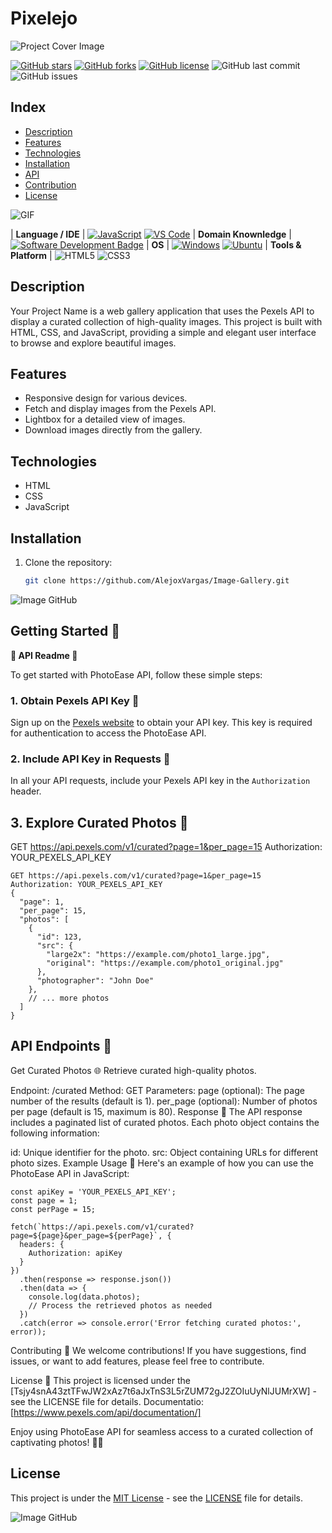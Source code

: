 # Pixelejo

![Project Cover Image](https://github.com/BEPb/BEPb/blob/main/src/header_.png?raw=true)

[![GitHub stars](https://img.shields.io/github/stars/AlejoxVargas/Image-Gallery.svg)](https://github.com/AlejoxVargas/Image-Gallery/stargazers)
[![GitHub forks](https://img.shields.io/github/forks/AlejoxVargas/Image-Gallery.svg)](https://github.com/AlejoxVargas/Image-Gallery/network)
[![GitHub license](https://img.shields.io/github/license/AlejoxVargas/Image-Gallery.svg)](https://github.com/AlejoxVargas/Image-Gallery/blob/main/LICENSE)
![GitHub last commit](https://img.shields.io/github/last-commit/AlejoxVargas/Image-Gallery.svg)
![GitHub issues](https://img.shields.io/github/issues/AlejoxVargas/Image-Gallery.svg)

## Index

- [Description](#description)
- [Features](#features)
- [Technologies](#technologies)
- [Installation](#installation)
- [API](#usage)
- [Contribution](#contribution)
- [License](#license)
  
![GIF](https://user-images.githubusercontent.com/74038190/225813708-98b745f2-7d22-48cf-9150-083f1b00d6c9.gif)

<!---skils for the project--->

| **Language / IDE** | [![JavaScript](https://img.shields.io/badge/JavaScript-ES6-yellow)](https://developer.mozilla.org/en-US/docs/Web/JavaScript)
[![VS Code](https://img.shields.io/badge/VS_Code-blue)](https://code.visualstudio.com/) | **Domain Knownledge** | [![Software Development Badge](https://img.shields.io/badge/-Software%20Development-FF6600?style=flat&logoColor=white)](https://github.com/search?q=user%3ABEPb&type=Repositories) | **OS** | <a target="_blank" rel="noopener noreferrer" href="https://camo.githubusercontent.com/b44114213a5a462903bd69611bb6846f1dc41fe6f3230bd37c67c3d4eb65f08c/68747470733a2f2f696d672e736869656c64732e696f2f62616467652f2d57696e646f77732d626c61636b3f7374796c653d666c61742d737175617265266c6f676f3d77696e646f7773266c6f676f436f6c6f723d626c7565"><img src="https://camo.githubusercontent.com/b44114213a5a462903bd69611bb6846f1dc41fe6f3230bd37c67c3d4eb65f08c/68747470733a2f2f696d672e736869656c64732e696f2f62616467652f2d57696e646f77732d626c61636b3f7374796c653d666c61742d737175617265266c6f676f3d77696e646f7773266c6f676f436f6c6f723d626c7565" alt="Windows" data-canonical-src="https://img.shields.io/badge/-Windows-black?style=flat-square&amp;logo=windows&amp;logoColor=blue" style="max-width: 100%;"></a> <a target="_blank" rel="noopener noreferrer" href="https://camo.githubusercontent.com/9c4bc049e33f41f122342a1714ccf872c34098a9f2c593c33c2322cf0129fa04/68747470733a2f2f696d672e736869656c64732e696f2f62616467652f2d5562756e74752d626c61636b3f7374796c653d666c61742d737175617265266c6f676f3d7562756e7475"><img src="https://camo.githubusercontent.com/9c4bc049e33f41f122342a1714ccf872c34098a9f2c593c33c2322cf0129fa04/68747470733a2f2f696d672e736869656c64732e696f2f62616467652f2d5562756e74752d626c61636b3f7374796c653d666c61742d737175617265266c6f676f3d7562756e7475" alt="Ubuntu" data-canonical-src="https://img.shields.io/badge/-Ubuntu-black?style=flat-square&amp;logo=ubuntu" style="max-width: 100%;"></a> | **Tools & Platform** | ![HTML5](https://img.shields.io/badge/HTML5-E34F26?style=for-the-badge&logo=html5&logoColor=white) ![CSS3](https://img.shields.io/badge/CSS3-1572B6?style=for-the-badge&logo=css3&logoColor=white)                                                                                                                                                                                                                                                                                                                                                                                                                                                                                                    

<!-- GitHub stats graph -->

## Description

Your Project Name is a web gallery application that uses the Pexels API to display a curated collection of high-quality images. This project is built with HTML, CSS, and JavaScript, providing a simple and elegant user interface to browse and explore beautiful images.


## Features

- Responsive design for various devices.
- Fetch and display images from the Pexels API.
- Lightbox for a detailed view of images.
- Download images directly from the gallery.

## Technologies

- HTML
- CSS
- JavaScript

## Installation

1. Clone the repository:
   ```bash
   git clone https://github.com/AlejoxVargas/Image-Gallery.git

![Image GitHub](https://media0.giphy.com/headers/GitHub/w8ZJLtJbmuph.gif)


## Getting Started 🚀
**🌟 API Readme 🌟**

To get started with PhotoEase API, follow these simple steps:

### 1. Obtain Pexels API Key 🔑

Sign up on the [Pexels website](https://www.pexels.com/api/) to obtain your API key. This key is required for authentication to access the PhotoEase API.

### 2. Include API Key in Requests 📡

In all your API requests, include your Pexels API key in the `Authorization` header.

## 3. Explore Curated Photos 📸
GET https://api.pexels.com/v1/curated?page=1&per_page=15
Authorization: YOUR_PEXELS_API_KEY

```http
GET https://api.pexels.com/v1/curated?page=1&per_page=15
Authorization: YOUR_PEXELS_API_KEY
{
  "page": 1,
  "per_page": 15,
  "photos": [
    {
      "id": 123,
      "src": {
        "large2x": "https://example.com/photo1_large.jpg",
        "original": "https://example.com/photo1_original.jpg"
      },
      "photographer": "John Doe"
    },
    // ... more photos
  ]
}
```
## API Endpoints 🚧
Get Curated Photos 🌐
Retrieve curated high-quality photos.

Endpoint: /curated
Method: GET
Parameters:
page (optional): The page number of the results (default is 1).
per_page (optional): Number of photos per page (default is 15, maximum is 80).
Response 🎉
The API response includes a paginated list of curated photos. Each photo object contains the following information:

id: Unique identifier for the photo.
src: Object containing URLs for different photo sizes.
Example Usage 🚀
Here's an example of how you can use the PhotoEase API in JavaScript:
```
const apiKey = 'YOUR_PEXELS_API_KEY';
const page = 1;
const perPage = 15;

fetch(`https://api.pexels.com/v1/curated?page=${page}&per_page=${perPage}`, {
  headers: {
    Authorization: apiKey
  }
})
  .then(response => response.json())
  .then(data => {
    console.log(data.photos);
    // Process the retrieved photos as needed
  })
  .catch(error => console.error('Error fetching curated photos:', error));
```
Contributing 🤝
We welcome contributions! If you have suggestions, find issues, or want to add features, please feel free to contribute.

License 📄
This project is licensed under the [Tsjy4snA43ztTFwJW2xAz7t6aJxTnS3L5rZUM72gJ2ZOIuUyNlJUMrXW] - see the LICENSE file for details.
Documentatio: [https://www.pexels.com/api/documentation/]

Enjoy using PhotoEase API for seamless access to a curated collection of captivating photos! 🌈✨


## License

This project is under the [MIT License](LICENSE) - see the [LICENSE](LICENSE) file for details.

![Image GitHub](https://techcrunch.com/wp-content/uploads/2015/08/safe_image.gif?w=430&h=230&crop=1)
